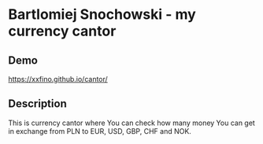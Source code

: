 # Bartlomiej Snochowski - my currency cantor

## Demo

https://xxfino.github.io/cantor/

## Description

This is currency cantor where You can check how many money You can get in exchange from PLN to EUR, USD, GBP, CHF and NOK. 
